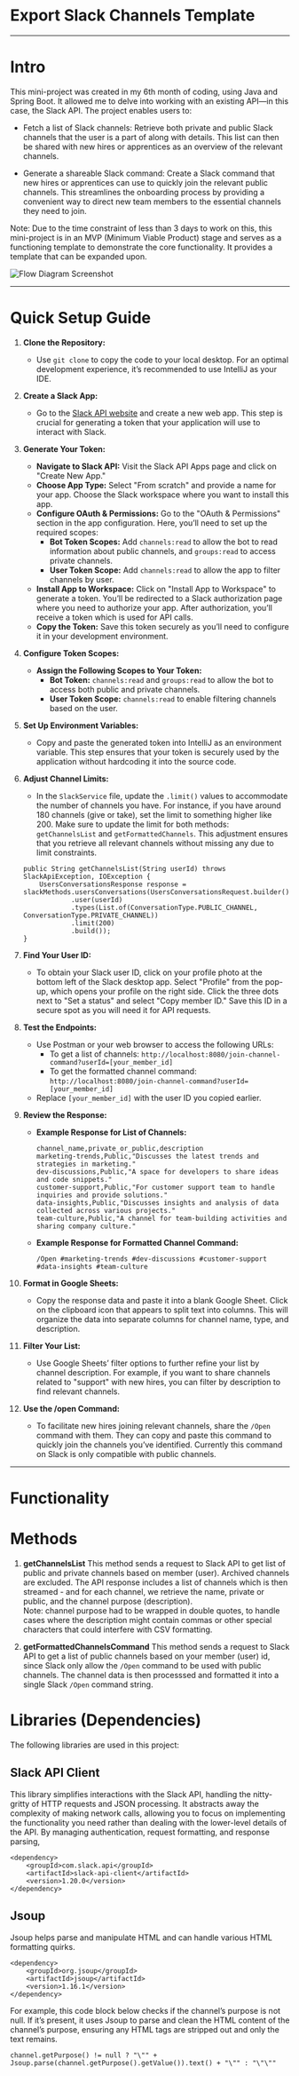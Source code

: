 
# Export Slack Channels Template 
---

# Intro

This mini-project was created in my 6th month of coding, using Java and Spring Boot. It allowed me to delve into working with an existing API—in this case, the Slack API. The project enables users to:

- Fetch a list of Slack channels: Retrieve both private and public Slack channels that the user is a part of along with details. This list can then be shared with new hires or apprentices as an overview of the relevant channels. 

- Generate a shareable Slack command: Create a Slack command that new hires or apprentices can use to quickly join the relevant public channels. This streamlines the onboarding process by providing a convenient way to direct new team members to the essential channels they need to join.

Note: Due to the time constraint of less than 3 days to work on this, this mini-project is in an MVP (Minimum Viable Product) stage and serves as a functioning template to demonstrate the core functionality. It provides a template that can be expanded upon. 

![Flow Diagram Screenshot](src/assets/flow-diagram.png)


---

# Quick Setup Guide

1. **Clone the Repository:**

   - Use `git clone` to copy the code to your local desktop. For an optimal development experience, it’s recommended to use IntelliJ as your IDE.

2. **Create a Slack App:**

   - Go to the [Slack API website](https://api.slack.com/apps) and create a new web app. This step is crucial for generating a token that your application will use to interact with Slack.

3. **Generate Your Token:**

   - **Navigate to Slack API:** Visit the Slack API Apps page and click on "Create New App."
   - **Choose App Type:** Select "From scratch" and provide a name for your app. Choose the Slack workspace where you want to install this app.
   - **Configure OAuth & Permissions:** Go to the "OAuth & Permissions" section in the app configuration. Here, you’ll need to set up the required scopes:
     - **Bot Token Scopes:** Add `channels:read` to allow the bot to read information about public channels, and `groups:read` to access private channels.
     - **User Token Scope:** Add `channels:read` to allow the app to filter channels by user.
   - **Install App to Workspace:** Click on "Install App to Workspace" to generate a token. You’ll be redirected to a Slack authorization page where you need to authorize your app. After authorization, you’ll receive a token which is used for API calls.
   - **Copy the Token:** Save this token securely as you’ll need to configure it in your development environment.

4. **Configure Token Scopes:**

   - **Assign the Following Scopes to Your Token:**
     - **Bot Token:** `channels:read` and `groups:read` to allow the bot to access both public and private channels.
     - **User Token Scope:** `channels:read` to enable filtering channels based on the user.

5. **Set Up Environment Variables:**

   - Copy and paste the generated token into IntelliJ as an environment variable. This step ensures that your token is securely used by the application without hardcoding it into the source code.

6. **Adjust Channel Limits:**

   - In the `SlackService` file, update the `.limit()` values to accommodate the number of channels you have. For instance, if you have around 180 channels (give or take), set the limit to something higher like 200. Make sure to update the limit for both methods: `getChannelsList` and `getFormattedChannels`. This adjustment ensures that you retrieve all relevant channels without missing any due to limit constraints.

    ```
    public String getChannelsList(String userId) throws SlackApiException, IOException {
        UsersConversationsResponse response = slackMethods.usersConversations(UsersConversationsRequest.builder()
                .user(userId)
                .types(List.of(ConversationType.PUBLIC_CHANNEL, ConversationType.PRIVATE_CHANNEL))
                .limit(200) 
                .build());
    }
    ```

7. **Find Your User ID:**

   - To obtain your Slack user ID, click on your profile photo at the bottom left of the Slack desktop app. Select "Profile" from the pop-up, which opens your profile on the right side. Click the three dots next to "Set a status" and select "Copy member ID." Save this ID in a secure spot as you will need it for API requests.

8. **Test the Endpoints:**

   - Use Postman or your web browser to access the following URLs:
     - To get a list of channels: `http://localhost:8080/join-channel-command?userId=[your_member_id]`
     - To get the formatted channel command: `http://localhost:8080/join-channel-command?userId=[your_member_id]`
   - Replace `[your_member_id]` with the user ID you copied earlier.

9. **Review the Response:**

   - **Example Response for List of Channels:**
     ```
     channel_name,private_or_public,description
     marketing-trends,Public,"Discusses the latest trends and strategies in marketing."
     dev-discussions,Public,"A space for developers to share ideas and code snippets."
     customer-support,Public,"For customer support team to handle inquiries and provide solutions."
     data-insights,Public,"Discusses insights and analysis of data collected across various projects."
     team-culture,Public,"A channel for team-building activities and sharing company culture."
     ```

   - **Example Response for Formatted Channel Command:**
     ```
     /Open #marketing-trends #dev-discussions #customer-support #data-insights #team-culture
     ```

10. **Format in Google Sheets:**

    - Copy the response data and paste it into a blank Google Sheet. Click on the clipboard icon that appears to split text into columns. This will organize the data into separate columns for channel name, type, and description.

11. **Filter Your List:**

    - Use Google Sheets’ filter options to further refine your list by channel description. For example, if you want to share channels related to "support" with new hires, you can filter by description to find relevant channels.

12. **Use the /open Command:**

    - To facilitate new hires joining relevant channels, share the `/Open` command with them. They can copy and paste this command to quickly join the channels you’ve identified. Currently this command on Slack is only compatible with public channels. 


---

# Functionality

# Methods

1. **getChannelsList**
This method sends a request to Slack API to get list of public and private channels based on member (user). Archived channels are excluded. 
The API response includes a list of channels which is then streamed - and for each channel, we retrieve the name, private or public, and the channel purpose (description).  
Note: channel purpose had to be wrapped in double quotes, to handle cases where the description might contain commas or other special characters that could interfere with CSV formatting.

2. **getFormattedChannelsCommand**
This method sends a request to Slack API to get a list of public channels based on your member (user) id, since Slack only allow the `/Open` command to be used with public channels. 
The channel data is then processsed and formatted it into a single Slack `/Open` command string.


# Libraries (Dependencies)

The following libraries are used in this project: 

## Slack API Client 
This library simplifies interactions with the Slack API, handling the nitty-gritty of HTTP requests and JSON processing. It abstracts away the complexity of making network calls, allowing you to focus on implementing the functionality you need rather than dealing with the lower-level details of the API. By managing authentication, request formatting, and response parsing,

```
<dependency>
    <groupId>com.slack.api</groupId>
    <artifactId>slack-api-client</artifactId>
    <version>1.20.0</version>
</dependency>
```

## Jsoup
Jsoup helps parse and manipulate HTML and can handle various HTML formatting quirks. 
```
<dependency>
    <groupId>org.jsoup</groupId>
    <artifactId>jsoup</artifactId>
    <version>1.16.1</version>
</dependency>
```

For example, this code block below checks if the channel’s purpose is not null. If it’s present, it uses Jsoup to parse and clean the HTML content of the channel’s purpose, ensuring any HTML tags are stripped out and only the text remains. 

```
channel.getPurpose() != null ? "\"" + Jsoup.parse(channel.getPurpose().getValue()).text() + "\"" : "\"\""
```

